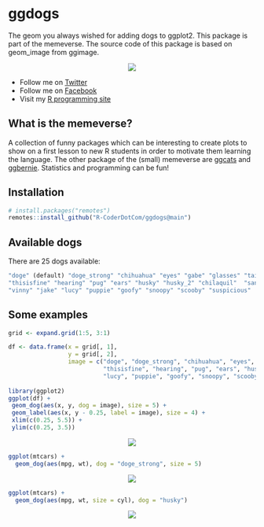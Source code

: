 # ggdogs
The geom you always wished for adding dogs to ggplot2. This package is part of the memeverse.
The source code of this package is based on geom_image from ggimage.


<p align="center">
 <img src="https://user-images.githubusercontent.com/67192157/125283840-13c07680-e319-11eb-8344-389d6c45d4da.png">
</p>


+ Follow me on [Twitter](https://twitter.com/RCoderWeb)
+ Follow me on [Facebook](https://www.facebook.com/RCODERweb)
+ Visit my [R programming site](https://r-coder.com/)

## What is the memeverse?

A collection of funny packages which can be interesting to create plots to show on a first lesson to new R students in order to motivate them learning the language. The other package of the (small) memeverse are [ggcats](https://github.com/R-CoderDotCom/ggcats) and [ggbernie](https://github.com/R-CoderDotCom/ggbernie). Statistics and programming can be fun!

## Installation
```r
# install.packages("remotes")
remotes::install_github("R-CoderDotCom/ggdogs@main")
```


## Available dogs

There are 25 dogs available:

```r
"doge" (default) "doge_strong" "chihuahua" "eyes" "gabe" "glasses" "tail" "surprised"
"thisisfine" "hearing" "pug" "ears" "husky" "husky_2" "chilaquil"  "santa", "bryan",
"vinny" "jake" "lucy" "puppie" "goofy" "snoopy" "scooby" "suspicious"
```

## Some examples

```r
grid <- expand.grid(1:5, 3:1)

df <- data.frame(x = grid[, 1],
                 y = grid[, 2],
                 image = c("doge", "doge_strong", "chihuahua", "eyes", "gabe", "glasses", "tail", "surprised",
                           "thisisfine", "hearing", "pug", "ears", "husky", "husky_2", "chilaquil", "santa", "bryan", "vinny", "jake",
                           "lucy", "puppie", "goofy", "snoopy", "scooby", "suspicious"))
                           
library(ggplot2)
ggplot(df) +
 geom_dog(aes(x, y, dog = image), size = 5) +
 geom_label(aes(x, y - 0.25, label = image), size = 4) +
 xlim(c(0.25, 5.5)) + 
 ylim(c(0.25, 3.5))
```

<p align="center">
 <img src="https://user-images.githubusercontent.com/67192157/136852320-b2088483-a77b-45b8-855e-ec72e60b82c5.png">
</p>


```r
ggplot(mtcars) +
  geom_dog(aes(mpg, wt), dog = "doge_strong", size = 5)
```

<p align="center">
 <img src="https://user-images.githubusercontent.com/67192157/125281199-38671f00-e316-11eb-8dc3-48789ab1e511.png">
</p>


```r
ggplot(mtcars) +
  geom_dog(aes(mpg, wt, size = cyl), dog = "husky")
```

<p align="center">
 <img src="https://user-images.githubusercontent.com/67192157/125281261-4c128580-e316-11eb-9a2b-026545b0675f.png">
</p>




